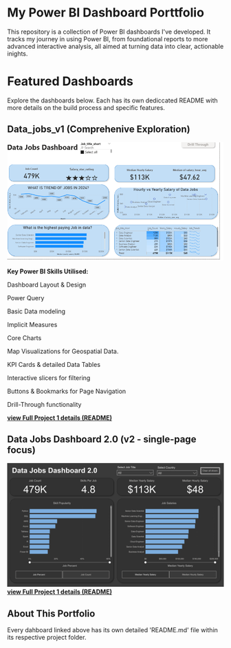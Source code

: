 # My Power BI Dashboard Porttfolio
This repository is a collection of Power BI dashboards I've developed. It tracks my journey in using Power BI, from foundational reports to more advanced interactive analysis, all aimed at turning data into clear, actionable inights.

# Featured Dashboards

Explore the dashboards below. Each has its own dediccated README with more details on the build process and specific features.

## Data_jobs_v1 (Comprehenive Exploration)

![Data_jobs_v1](/Project%20images/Project%201%20Page%201.png)

**Key Power BI Skills Utilised:**

Dashboard Layout & Design

Power Query

Basic Data modeling 

Implicit Measures

Core Charts

Map Visualizations for Geospatial Data.

KPI Cards & detailed Data Tables

Interactive slicers for filtering

Buttons & Bookmarks for Page 
Navigation

Drill-Through functionality 

[ **view Full Project 1 details (README)** ](Data_jobs_v1/README.md)

## Data Jobs Dashboard 2.0 (v2 - single-page focus)
![Data Jobs Dashboard 2.0](/Project%20images/Project2_Dashboard_Page1.png)
[ **view Full Project 1 details (README)** ](./Data_jobs_v2/README.md)


## About This Portfolio

Every dahboard linked above has its own detailed 'README.md' file within its respective project folder.